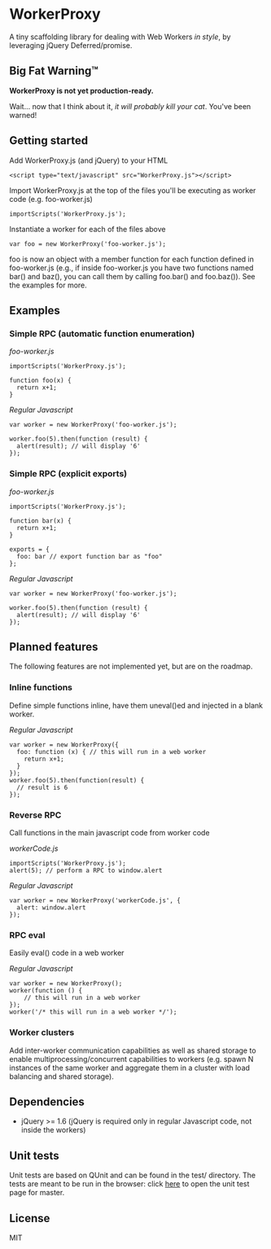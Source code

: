 WorkerProxy
===========

A tiny scaffolding library for dealing with Web Workers *in style*, by leveraging jQuery Deferred/promise.

Big Fat Warning™
----------------

**WorkerProxy is not yet production-ready.**

Wait... now that I think about it, *it will probably kill your cat*. You've been warned!

Getting started
---------------
Add WorkerProxy.js (and jQuery) to your HTML

    <script type="text/javascript" src="WorkerProxy.js"></script>

Import WorkerProxy.js at the top of the files you'll be executing as worker code (e.g. foo-worker.js)
 
    importScripts('WorkerProxy.js');

Instantiate a worker for each of the files above

    var foo = new WorkerProxy('foo-worker.js');

foo is now an object with a member function for each function defined in foo-worker.js 
(e.g., if inside foo-worker.js you have two functions named bar() and baz(), you can call them 
by calling foo.bar() and foo.baz()). See the examples for more.

Examples
--------

### Simple RPC (automatic function enumeration)

*foo-worker.js*

    importScripts('WorkerProxy.js');
    
    function foo(x) {
      return x+1;
    }

*Regular Javascript*

    var worker = new WorkerProxy('foo-worker.js');
    
    worker.foo(5).then(function (result) {
      alert(result); // will display '6'
    });
          
### Simple RPC (explicit exports)

*foo-worker.js*

    importScripts('WorkerProxy.js');
    
    function bar(x) {
      return x+1;
    }
    
    exports = {
      foo: bar // export function bar as "foo"
    };

*Regular Javascript*

    var worker = new WorkerProxy('foo-worker.js');
    
    worker.foo(5).then(function (result) {
      alert(result); // will display '6'
    });
          
Planned features
----------------
The following features are not implemented yet, but are on the roadmap.

### Inline functions

Define simple functions inline, have them uneval()ed and injected in a blank worker.

*Regular Javascript*

    var worker = new WorkerProxy({
      foo: function (x) { // this will run in a web worker
        return x+1;
      }
    });
    worker.foo(5).then(function(result) {
      // result is 6
    });
    
### Reverse RPC

Call functions in the main javascript code from worker code

*workerCode.js*

    importScripts('WorkerProxy.js');
    alert(5); // perform a RPC to window.alert
    
*Regular Javascript*

    var worker = new WorkerProxy('workerCode.js', {
      alert: window.alert
    });
    
### RPC eval

Easily eval() code in a web worker 

*Regular Javascript*

    var worker = new WorkerProxy();
    worker(function () { 
        // this will run in a web worker
    });
    worker('/* this will run in a web worker */');
    
### Worker clusters

Add inter-worker communication capabilities as well as shared storage 
to enable multiprocessing/concurrent capabilities to workers (e.g. 
spawn N instances of the same worker and aggregate them in a cluster 
with load balancing and shared storage).

Dependencies
------------
* jQuery >= 1.6 (jQuery is required only in regular Javascript code, not inside the workers)

Unit tests
----------
Unit tests are based on QUnit and can be found in the test/ directory. 
The tests are meant to be run in the browser: 
click [here](https://rawgithub.com/CAFxX/WorkerProxy/master/test/test.htm) 
to open the unit test page for master.

License
-------
MIT
